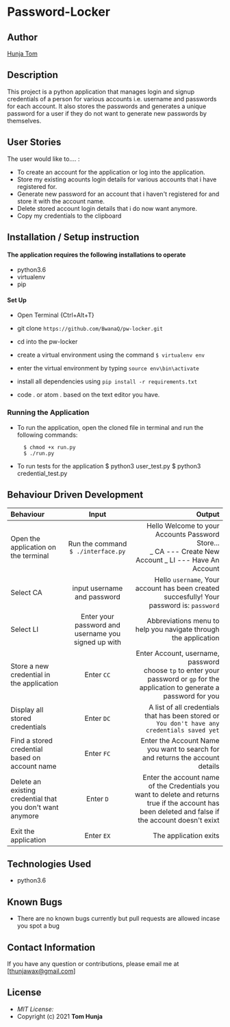 # Password-Locker

## Author

[Hunja Tom](https://github.com/BwanaQ)

## Description

This project is a python application that manages login and signup credentials of a person for various accounts i.e. username and passwords for each account. It also stores the passwords and generates a unique password for a user if they do not want to generate new passwords by themselves.

## User Stories

The user would like to.... :

- To create an account for the application or log into the application.
- Store my existing acounts login details for various accounts that i have registered for.
- Generate new password for an account that i haven't registered for and store it with the account name.
- Delete stored account login details that i do now want anymore.
- Copy my credentials to the clipboard

## Installation / Setup instruction

#### The application requires the following installations to operate

- python3.6
- virtualenv
- pip

#### Set Up

- Open Terminal {Ctrl+Alt+T}

- git clone `https://github.com/BwanaQ/pw-locker.git`

- cd into the pw-locker

- create a virtual environment using the command `$ virtualenv env`

- enter the virtual environment by typing `source env\bin\activate`

- install all dependencies using `pip install -r requirements.txt`

- code . or atom . based on the text editor you have.

### Running the Application

- To run the application, open the cloned file in terminal and run the following commands:

        $ chmod +x run.py
        $ ./run.py

- To run tests for the application
  $ python3 user_test.py
  $ python3 credential_test.py

## Behaviour Driven Development

| Behaviour                                                 |                        Input                        |                                                                                                                                               Output |
| :-------------------------------------------------------- | :-------------------------------------------------: | ---------------------------------------------------------------------------------------------------------------------------------------------------: |
| Open the application on the terminal                      |         Run the command `$ ./interface.py`          |                                            Hello Welcome to your Accounts Password Store... <br>_ CA --- Create New Account _ LI --- Have An Account |
| Select CA                                                 |             input username and password             |                                                            Hello `username`, Your account has been created succesfully! Your password is: `password` |
| Select LI                                                 | Enter your password and username you signed up with |                                                                                      Abbreviations menu to help you navigate through the application |
| Store a new credential in the application                 |                     Enter `CC`                      |                   Enter Account, username, password<br>choose `tp` to enter your password or `gp` for the application to generate a password for you |
| Display all stored credentials                            |                     Enter `DC`                      |                                                         A list of all credentials that has been stored or `You don't have any credentials saved yet` |
| Find a stored credential based on account name            |                     Enter `FC`                      |                                                                        Enter the Account Name you want to search for and returns the account details |
| Delete an existing credential that you don't want anymore |                      Enter `D`                      | Enter the account name of the Credentials you want to delete and returns true if the account has been deleted and false if the account doesn't exixt |
| Exit the application                                      |                     Enter `EX`                      |                                                                                                                                The application exits |

## Technologies Used

- python3.6

## Known Bugs

- There are no known bugs currently but pull requests are allowed incase you spot a bug

## Contact Information

If you have any question or contributions, please email me at [thunjawax@gmail.com]

## License

- _MIT License:_
- Copyright (c) 2021 **Tom Hunja**
